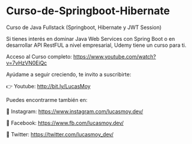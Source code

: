 # Curso-de-Springboot-Hibernate
Curso de Java Fullstack (Springboot, Hibernate y JWT Session)

Si tienes interés en dominar Java Web Services con Spring Boot o en desarrollar API RestFUL a nivel empresarial, Udemy tiene un curso para ti.

Acceso al Curso completo: https://www.youtube.com/watch?v=7vHzVN0EiQc

Ayúdame a seguir creciendo, te invito a suscribirte: 

👉 Youtube: http://bit.ly/LucasMoy


Puedes encontrarme también en:

🔹 Instagram: https://www.instagram.com/lucasmoy.dev/

🔹 Facebook: https://www.fb.com/lucasmoy.dev/

🔹 Twitter: https://twitter.com/lucasmoy_dev/

